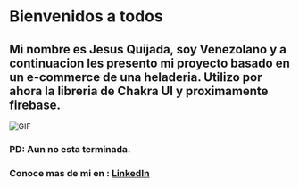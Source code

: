 # **Bienvenidos a todos**

## Mi nombre es Jesus Quijada, soy Venezolano y a continuacion les presento mi proyecto basado en un e-commerce de una heladeria. Utilizo por ahora la libreria de Chakra UI y proximamente firebase.

![GIF](https://github.com/JesusQuijadaa/e-commerceReact/assets/136132670/1391ebee-1f8a-42f3-aeaa-93868606f61d)

### PD: Aun no esta terminada.
### Conoce mas de mi en : [LinkedIn](https://www.linkedin.com/in/jesus-quijada-7a4243284/)


